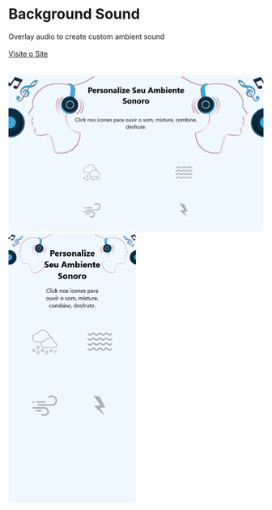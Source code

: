 # Background Sound
Overlay audio to create custom ambient sound
<br><br>
[Visite o Site](https://xation222.github.io/Som-de-Fundo/)
<br><br><br>
<img src="imagens/read%20me%201.png" alt="imagem do site" width="auto">
<img src="imagens/read%20me%202.png" alt="imagem do site" width="50%">
